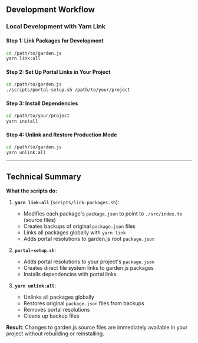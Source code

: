 
## Development Workflow

### Local Development with Yarn Link

#### Step 1: Link Packages for Development
```bash
cd /path/to/garden.js
yarn link:all
```

#### Step 2: Set Up Portal Links in Your Project
```bash
cd /path/to/garden.js
./scripts/portal-setup.sh /path/to/your/project
```

#### Step 3: Install Dependencies
```bash
cd /path/to/your/project
yarn install
```

#### Step 4: Unlink and Restore Production Mode
```bash
cd /path/to/garden.js
yarn unlink:all
```

---

## Technical Summary

**What the scripts do:**

1. **`yarn link:all`** (`scripts/link-packages.sh`):
   - Modifies each package's `package.json` to point to `./src/index.ts` (source files)
   - Creates backups of original `package.json` files
   - Links all packages globally with `yarn link`
   - Adds portal resolutions to garden.js root `package.json`

2. **`portal-setup.sh`**:
   - Adds portal resolutions to your project's `package.json`
   - Creates direct file system links to garden.js packages
   - Installs dependencies with portal links

3. **`yarn unlink:all`**:
   - Unlinks all packages globally
   - Restores original `package.json` files from backups
   - Removes portal resolutions
   - Cleans up backup files

**Result**: Changes to garden.js source files are immediately available in your project without rebuilding or reinstalling.
